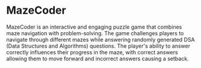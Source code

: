 # MazeCoder
MazeCoder is an interactive and engaging puzzle game that combines maze navigation with problem-solving. The game challenges players to navigate through different mazes while answering randomly generated DSA (Data Structures and Algorithms) questions. The player's ability to answer correctly influences their progress in the maze, with correct answers allowing them to move forward and incorrect answers causing a setback.
